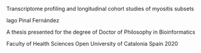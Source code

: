 Transcriptome profiling and longitudinal cohort studies of
myositis subsets

Iago Pinal Fernández

A thesis presented for the degree of Doctor of Philosophy in Bioinformatics

Faculty of Health Sciences Open University of Catalonia Spain
2020
